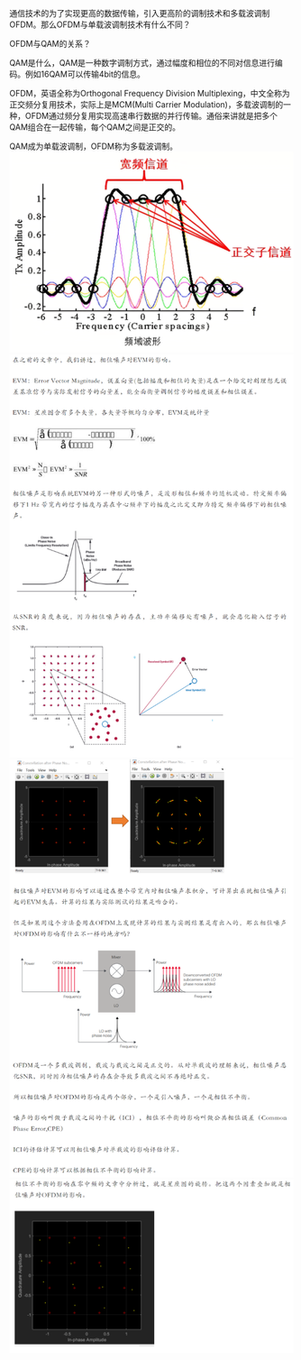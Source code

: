 
通信技术的为了实现更高的数据传输，引入更高阶的调制技术和多载波调制OFDM。那么OFDM与单载波调制技术有什么不同？

OFDM与QAM的关系？

QAM是什么，QAM是一种数字调制方式，通过幅度和相位的不同对信息进行编码。例如16QAM可以传输4bit的信息。

OFDM，英语全称为Orthogonal Frequency Division Multiplexing，中文全称为正交频分复用技术，实际上是MCM(Multi Carrier Modulation)，多载波调制的一种，OFDM通过频分复用实现高速串行数据的并行传输。通俗来讲就是把多个QAM组合在一起传输，每个QAM之间是正交的。

QAM成为单载波调制，OFDM称为多载波调制。
![](https://raw.githubusercontent.com/LeroyK111/pictureBed/master/20250317184044.png)
![](https://raw.githubusercontent.com/LeroyK111/pictureBed/master/20250317184102.png)
![](https://raw.githubusercontent.com/LeroyK111/pictureBed/master/20250317184117.png)
![](https://raw.githubusercontent.com/LeroyK111/pictureBed/master/20250317184133.png)






